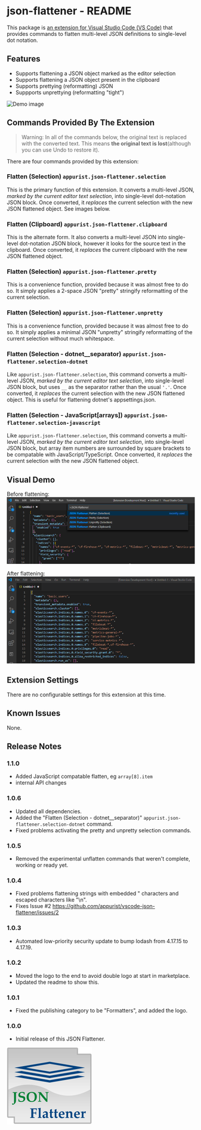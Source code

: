 # **json-flattener - README**

This package is [an extension for Visual Studio Code (VS Code)](https://marketplace.visualstudio.com/items?itemName=Appurist.json-flattener) that provides commands to flatten multi-level JSON definitions to single-level dot notation.

## Features

- Supports flattening a JSON object marked as the editor selection
- Supports flattening a JSON object present in the clipboard
- Supports prettying (reformatting) JSON
- Suppports unprettying (reformatting "tight")

![Demo image](images/flattener.gif)

## Commands Provided By The Extension

> Warning: In all of the commands below, the original text is replaced with the converted text. This means **the original text is lost**(although you can use Undo to restore it).

There are four commands provided by this extension:

### Flatten (Selection) `appurist.json-flattener.selection`

This is the primary function of this extension. It converts a multi-level JSON, *marked by the current editor text selection*, into single-level dot-notation JSON block. Once converted, it *replaces* the current selection with the new JSON flattened object. See images below.

### Flatten (Clipboard) `appurist.json-flattener.clipboard`

This is the alternate form. It also converts a multi-level JSON into  single-level dot-notation JSON block, however it looks for the source text in the clipboard. Once converted, it *replaces* the current clipboard with the new JSON flattened object.

### Flatten (Selection) `appurist.json-flattener.pretty`

This is a convenience function, provided because it was almost free to do so. It simply applies a 2-space JSON "pretty" stringify reformatting of the current selection.

### Flatten (Selection) `appurist.json-flattener.unpretty`

This is a convenience function, provided because it was almost free to do so. It simply applies a minimal JSON "unpretty" stringify reformatting of the current selection without much whitespace.

### Flatten (Selection - dotnet__separator) `appurist.json-flattener.selection-dotnet`

Like `appurist.json-flattener.selection`, this command converts a multi-level JSON, *marked by the current editor text selection*, into single-level JSON block, but uses `__` as the separator rather than the usual `'.'`. Once converted, it *replaces* the current selection with the new JSON flattened object. This is useful for flattening dotnet's appsettings.json.

### Flatten (Selection - JavaScript[arrays]) `appurist.json-flattener.selection-javascript`

Like `appurist.json-flattener.selection`, this command converts a multi-level JSON, *marked by the current editor text selection*, into single-level JSON block, but array item numbers are surrounded by square brackets to be compatable with JavaScript/TypeScript. Once converted, it *replaces* the current selection with the new JSON flattened object.

## Visual Demo
Before flattening:
![Before image](images/flattener1.png)

After flattening:
![After image](images/flattener2.png)

## Extension Settings

There are no configurable settings for this extension at this time.

## Known Issues

None.

## Release Notes

### 1.1.0

- Added JavaScript compatable flatten, eg `array[8].item`
- internal API changes

### 1.0.6

- Updated all dependencies.
- Added the "Flatten (Selection - dotnet__separator)" `appurist.json-flattener.selection-dotnet` command.
- Fixed problems activating the pretty and unpretty selection commands.

### 1.0.5

- Removed the experimental unflatten commands that weren't complete, working or ready yet.

### 1.0.4

- Fixed problems flattening strings with embedded " characters and escaped characters like "\n".
- Fixes Issue #2 https://github.com/appurist/vscode-json-flattener/issues/2

### 1.0.3

- Automated low-priority security update to bump lodash from 4.17.15 to 4.17.19.

### 1.0.2

- Moved the logo to the end to avoid double logo at start in marketplace.
- Updated the readme to show this.

### 1.0.1

- Fixed the publishing category to be "Formatters", and added the logo.

### 1.0.0

- Initial release of this JSON Flattener.

![Demo image](images/logo.png)
